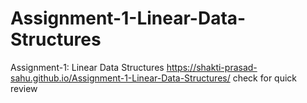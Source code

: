 # Assignment-1-Linear-Data-Structures
Assignment-1: Linear Data Structures
https://shakti-prasad-sahu.github.io/Assignment-1-Linear-Data-Structures/ check for quick review
